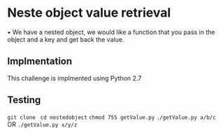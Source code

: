 Neste object value retrieval
=============================

•	We have a nested object, we would like a function that you pass in the object and a key and get back the value.

Implmentation
------------

This challenge is implmented using Python 2.7

Testing
---------------------
```git clone ```
```cd nestedobject```
```chmod 755 getValue.py```
```./getValue.py a/b/c ```
OR
```./getValue.py x/y/z```
